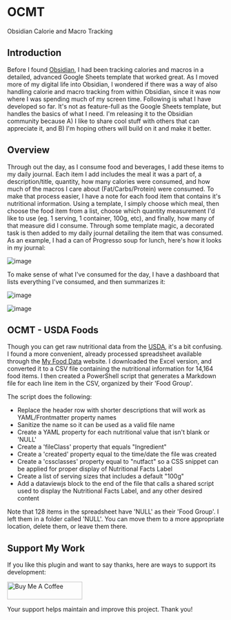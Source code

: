 # OCMT
Obsidian Calorie and Macro Tracking

## Introduction
Before I found [Obsidian](https://obsidian.md/), I had been tracking calories and macros in a detailed, advanced Google Sheets template that worked great. As I moved more of my digital life into Obsidian, I wondered if there was a way of also handling calorie and macro tracking from within Obsidian, since it was now where I was spending much of my screen time. Following is what I have developed so far. It's not as feature-full as the Google Sheets template, but handles the basics of what I need. I'm releasing it to the Obsidian community because A) I like to share cool stuff with others that can appreciate it, and B) I'm hoping others will build on it and make it better.

## Overview
Through out the day, as I consume food and beverages, I add these items to my daily journal. Each item I add includes the meal it was a part of, a description/title, quantity, how many calories were consumed, and how much of the macros I care about (Fat/Carbs/Protein) were consumed. To make that process easier, I have a note for each food item that contains it's nutritional information.  Using a template, I simply choose which meal, then choose the food item from a list, choose which quantity measurement I'd like to use (eg. 1 serving, 1 container, 100g, etc), and finally, how many of that measure did I consume.  Through some template magic, a decorated task is then added to my daily journal detailing the item that was consumed. As an example, I had a can of Progresso soup for lunch, here's how it looks in my journal:

![image](https://github.com/user-attachments/assets/0f2ce991-547e-4f98-95b4-e7f964d7e9c7)

To make sense of what I've consumed for the day, I have a dashboard that lists everything I've consumed, and then summarizes it:

![image](https://github.com/user-attachments/assets/f5575766-11b5-48b2-a19d-b3f757ca44ac)

![image](https://github.com/user-attachments/assets/9dd6cca3-c09c-434d-b810-0c7d14c85d26)

## OCMT - USDA Foods
Though you can get raw nutritional data from the [USDA](https://fdc.nal.usda.gov/download-datasets), it's a bit confusing. I found a more convenient, already processed spreadsheet available through the [My Food Data](https://tools.myfooddata.com/nutrition-facts-database-spreadsheet.php) website. I downloaded the Excel version, and converted it to a CSV file containing the nutritional information for 14,164 food items. I then created a PowerShell script that generates a Markdown file for each line item in the CSV, organized by their 'Food Group'. 

The script does the following:
- Replace the header row with shorter descriptions that will work as YAML/Frontmatter property names
- Sanitize the name so it can be used as a valid file name
- Create a YAML property for each nutritional value that isn't blank or 'NULL'
- Create a 'fileClass' property that equals "Ingredient"
- Create a 'created' property equal to the time/date the file was created
- Create a 'cssclasses' property equal to "nutfact" so a CSS snippet can be applied for proper display of Nutritional Facts Label
- Create a list of serving sizes that includes a default "100g"
- Add a dataviewjs block to the end of the file that calls a shared script used to display the Nutritional Facts Label, and any other desired content

Note that 128 items in the spreadsheet have 'NULL' as their 'Food Group'. I left them in a folder called 'NULL'. You can move them to a more appropriate location, delete them, or leave them there.

## Support My Work
If you like this plugin and want to say thanks, here are ways to support its development:

<a href="https://www.buymeacoffee.com/jpfieber" target="_blank"><img src="https://cdn.buymeacoffee.com/buttons/default-orange.png" alt="Buy Me A Coffee" height="41" width="174"></a>

Your support helps maintain and improve this project. Thank you!
